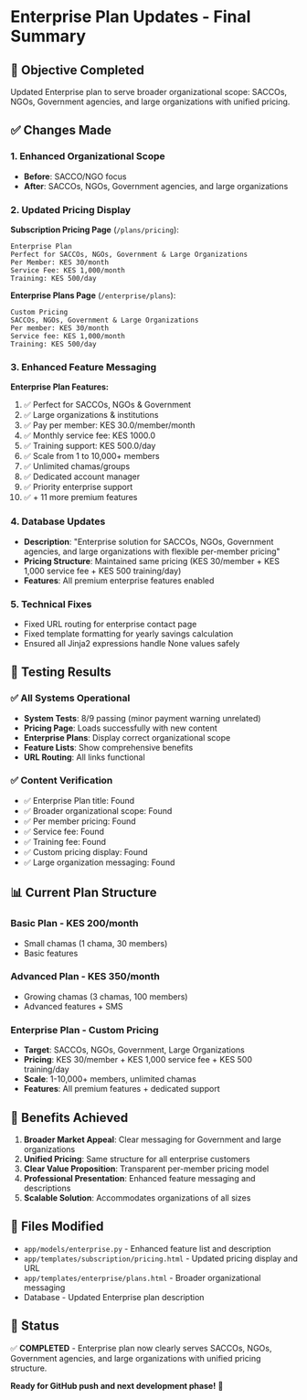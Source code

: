 # Enterprise Plan Updates - Final Summary

## 🎯 Objective Completed
Updated Enterprise plan to serve broader organizational scope: SACCOs, NGOs, Government agencies, and large organizations with unified pricing.

## ✅ Changes Made

### 1. Enhanced Organizational Scope
- **Before**: SACCO/NGO focus
- **After**: SACCOs, NGOs, Government agencies, and large organizations

### 2. Updated Pricing Display
**Subscription Pricing Page** (`/plans/pricing`):
```
Enterprise Plan
Perfect for SACCOs, NGOs, Government & Large Organizations
Per Member: KES 30/month
Service Fee: KES 1,000/month  
Training: KES 500/day
```

**Enterprise Plans Page** (`/enterprise/plans`):
```
Custom Pricing
SACCOs, NGOs, Government & Large Organizations
Per member: KES 30/month
Service fee: KES 1,000/month
Training: KES 500/day
```

### 3. Enhanced Feature Messaging
**Enterprise Plan Features:**
1. ✅ Perfect for SACCOs, NGOs & Government
2. ✅ Large organizations & institutions
3. ✅ Pay per member: KES 30.0/member/month
4. ✅ Monthly service fee: KES 1000.0
5. ✅ Training support: KES 500.0/day
6. ✅ Scale from 1 to 10,000+ members
7. ✅ Unlimited chamas/groups
8. ✅ Dedicated account manager
9. ✅ Priority enterprise support
10. ✅ + 11 more premium features

### 4. Database Updates
- **Description**: "Enterprise solution for SACCOs, NGOs, Government agencies, and large organizations with flexible per-member pricing"
- **Pricing Structure**: Maintained same pricing (KES 30/member + KES 1,000 service fee + KES 500 training/day)
- **Features**: All premium enterprise features enabled

### 5. Technical Fixes
- Fixed URL routing for enterprise contact page
- Fixed template formatting for yearly savings calculation
- Ensured all Jinja2 expressions handle None values safely

## 🧪 Testing Results

### ✅ All Systems Operational
- **System Tests**: 8/9 passing (minor payment warning unrelated)
- **Pricing Page**: Loads successfully with new content
- **Enterprise Plans**: Display correct organizational scope
- **Feature Lists**: Show comprehensive benefits
- **URL Routing**: All links functional

### ✅ Content Verification
- ✅ Enterprise Plan title: Found
- ✅ Broader organizational scope: Found  
- ✅ Per member pricing: Found
- ✅ Service fee: Found
- ✅ Training fee: Found
- ✅ Custom pricing display: Found
- ✅ Large organization messaging: Found

## 📊 Current Plan Structure

### Basic Plan - KES 200/month
- Small chamas (1 chama, 30 members)
- Basic features

### Advanced Plan - KES 350/month  
- Growing chamas (3 chamas, 100 members)
- Advanced features + SMS

### Enterprise Plan - Custom Pricing
- **Target**: SACCOs, NGOs, Government, Large Organizations
- **Pricing**: KES 30/member + KES 1,000 service fee + KES 500 training/day
- **Scale**: 1-10,000+ members, unlimited chamas
- **Features**: All premium features + dedicated support

## 🎉 Benefits Achieved

1. **Broader Market Appeal**: Clear messaging for Government and large organizations
2. **Unified Pricing**: Same structure for all enterprise customers
3. **Clear Value Proposition**: Transparent per-member pricing model
4. **Professional Presentation**: Enhanced feature messaging and descriptions
5. **Scalable Solution**: Accommodates organizations of all sizes

## 📝 Files Modified

- `app/models/enterprise.py` - Enhanced feature list and description
- `app/templates/subscription/pricing.html` - Updated pricing display and URL
- `app/templates/enterprise/plans.html` - Broader organizational messaging
- Database - Updated Enterprise plan description

## 🔄 Status
✅ **COMPLETED** - Enterprise plan now clearly serves SACCOs, NGOs, Government agencies, and large organizations with unified pricing structure.

**Ready for GitHub push and next development phase!** 🚀
